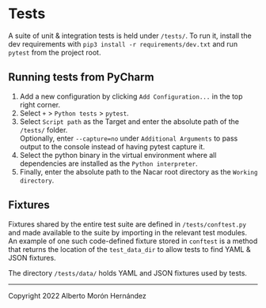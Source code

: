 # Tests

A suite of unit & integration tests is held under `/tests/`. To run it, install 
the dev requirements with  `pip3 install -r requirements/dev.txt` and run  
`pytest` from the project root.


## Running tests from PyCharm

1. Add a new configuration by clicking `Add Configuration...` in the top right corner.
2. Select `+` > `Python tests` > `pytest`.
3. Select `Script path` as the Target and enter the absolute path of the `/tests/` folder.  
   Optionally, enter `--capture=no` under `Additional Arguments` to pass output 
   to the console instead of having pytest capture it. 
4. Select the python binary in the virtual environment where all dependencies
are installed as the `Python interpreter`.
5. Finally, enter the absolute path to the Nacar root directory as the `Working directory`. 


## Fixtures

Fixtures shared by the entire test suite are defined in `/tests/conftest.py` 
and made available to the suite by importing in the relevant test modules.  
An example of one such code-defined fixture stored in `conftest` is a method 
that returns the location of the `test_data_dir` to allow tests to find YAML & 
JSON fixtures.
  
The directory `/tests/data/` holds YAML and JSON fixtures used by tests.


---
Copyright 2022 Alberto Morón Hernández  
